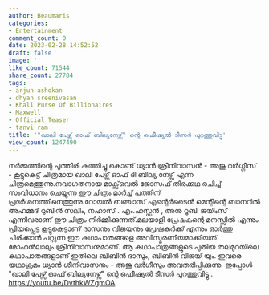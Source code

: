 ```yaml
---
author: Beaumaris
categories:
- Entertainment
comment_count: 0
date: 2023-02-28 14:52:52
draft: false
image: ''
like_count: 71544
share_count: 27784
tags:
- arjun ashokan
- dhyan sreenivasan
- Khali Purse Of Billionaires
- Maxwell
- Official Teaser
- tanvi ram
title: '"ഖാലി പേഴ്സ് ഓഫ് ബില്യനേഴ്സ്" ന്റെ ഒഫീഷ്യൽ ടീസർ പുറത്തുവിട്ടു'
view_count: 1247490
---
```


നർമ്മത്തിന്റെ പൂത്തിരി കത്തിച്ചു കൊണ്ട് ധ്യാൻ ശ്രീനിവാസൻ - അജു വർഗ്ഗീസ് - കൂട്ടുകെട്ട് ചിത്രമായ ഖാലി പേഴ്സ് ഓഫ് ദി ബില്യ നേഴ്സ് എന്ന ചിത്രമെത്തുന്നു.നവാഗതനായ മാക്സ്‌വെൽ ജോസഫ് തിരക്കഥ രചിച്ച് സംവിധാനം ചെയ്യുന്ന ഈ ചിത്രം മാർച്ച് പത്തിന് പ്രദർശനത്തിനെത്തുന്നു.റോയൽ ബഞ്ചാസ് എന്റെർടൈൻ മെന്റിന്റെ ബാനറിൽ അഹമ്മദ് റുബിൻ സലിം, നഹാസ് . എം.ഹസ്സൻ , അനു റൂബി ജയിംസ് എന്നിവരാണ് ഈ ചിത്രം നിർമ്മിക്കുന്നത്.മലയാളി പ്രേഷകന്റെ മനസ്സിൽ എന്നും പ്രിയപ്പെട്ട കൂട്ടുകെട്ടാണ് ദാസനും വിജയനും പ്രേഷകർക്ക് എന്നും ഓർത്തു ചിരിക്കാൻ പറ്റുന്ന ഈ കഥാപാതങ്ങളെ അവിസ്മരണീയമാക്കിയത് മോഹൻലാലും ശ്രീനിവാസനുമാണ്. ആ കഥാപാത്രങ്ങളുടെ പുതിയ തലമുറയിലെ കഥാപാതങ്ങളാണ് ഇതിലെ ബിബിൻ ദാസും, ബിബിൻ വിജയ് യും. ഇവരെ യഥാക്രമം ധ്യാൻ ശീനിവാസനും - അജു വർഗീസും അവതരിപ്പിക്കുന്നു. ഇപ്പോൾ "ഖാലി പേഴ്സ് ഓഫ് ബില്യനേഴ്സ്" ന്റെ ഒഫീഷ്യൽ ടീസർ പുറത്തുവിട്ടു . https://youtu.be/DvthkWZgmOA